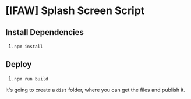 # [IFAW] Splash Screen Script

## Install Dependencies

1. `npm install`

## Deploy

1. `npm run build`

It's going to create a `dist` folder, where you can get the files and publish it.
